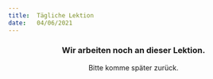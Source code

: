 ```yaml
---
title:  Tägliche Lektion
date:   04/06/2021
---
```


### <center>Wir arbeiten noch an dieser Lektion.</center>
<center>Bitte komme später zurück.</center>